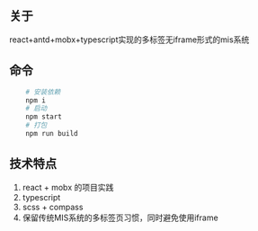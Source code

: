 ## 关于
react+antd+mobx+typescript实现的多标签无iframe形式的mis系统

## 命令
```bash
    # 安装依赖
    npm i 
    # 启动
    npm start
    # 打包
    npm run build
```

## 技术特点
1. react + mobx 的项目实践
2. typescript 
3. scss + compass
4. 保留传统MIS系统的多标签页习惯，同时避免使用iframe
